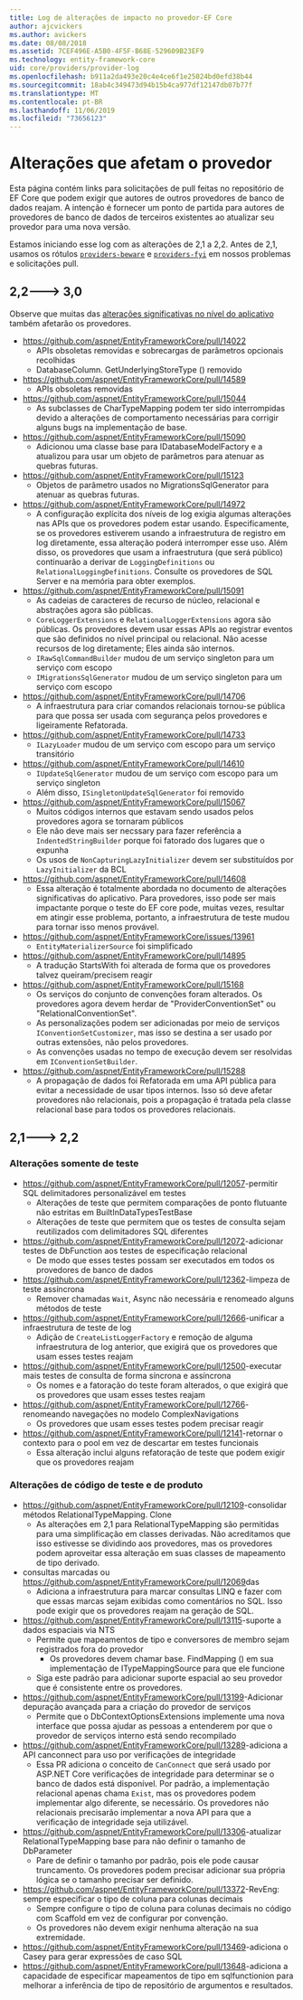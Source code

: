 ```yaml
---
title: Log de alterações de impacto no provedor-EF Core
author: ajcvickers
ms.author: avickers
ms.date: 08/08/2018
ms.assetid: 7CEF496E-A5B0-4F5F-B68E-529609B23EF9
ms.technology: entity-framework-core
uid: core/providers/provider-log
ms.openlocfilehash: b911a2da493e20c4e4ce6f1e25024bd0efd38b44
ms.sourcegitcommit: 18ab4c349473d94b15b4ca977df12147db07b77f
ms.translationtype: MT
ms.contentlocale: pt-BR
ms.lasthandoff: 11/06/2019
ms.locfileid: "73656123"
---
```

# <a name="provider-impacting-changes"></a>Alterações que afetam o provedor

Esta página contém links para solicitações de pull feitas no repositório de EF Core que podem exigir que autores de outros provedores de banco de dados reajam. A intenção é fornecer um ponto de partida para autores de provedores de banco de dados de terceiros existentes ao atualizar seu provedor para uma nova versão.

Estamos iniciando esse log com as alterações de 2,1 a 2,2. Antes de 2,1, usamos os rótulos [`providers-beware`](https://github.com/aspnet/EntityFrameworkCore/labels/providers-beware) e [`providers-fyi`](https://github.com/aspnet/EntityFrameworkCore/labels/providers-fyi) em nossos problemas e solicitações pull.

## <a name="22-----30"></a>2,2---> 3,0

Observe que muitas das [alterações significativas no nível do aplicativo](../what-is-new/ef-core-3.0/breaking-changes.md) também afetarão os provedores.

* <https://github.com/aspnet/EntityFrameworkCore/pull/14022>
  * APIs obsoletas removidas e sobrecargas de parâmetros opcionais recolhidas
  * DatabaseColumn. GetUnderlyingStoreType () removido
* <https://github.com/aspnet/EntityFrameworkCore/pull/14589>
  * APIs obsoletas removidas
* <https://github.com/aspnet/EntityFrameworkCore/pull/15044>
  * As subclasses de CharTypeMapping podem ter sido interrompidas devido a alterações de comportamento necessárias para corrigir alguns bugs na implementação de base.
* <https://github.com/aspnet/EntityFrameworkCore/pull/15090>
  * Adicionou uma classe base para IDatabaseModelFactory e a atualizou para usar um objeto de parâmetros para atenuar as quebras futuras.
* <https://github.com/aspnet/EntityFrameworkCore/pull/15123>
  * Objetos de parâmetro usados no MigrationsSqlGenerator para atenuar as quebras futuras.
* <https://github.com/aspnet/EntityFrameworkCore/pull/14972>
  * A configuração explícita dos níveis de log exigia algumas alterações nas APIs que os provedores podem estar usando. Especificamente, se os provedores estiverem usando a infraestrutura de registro em log diretamente, essa alteração poderá interromper esse uso. Além disso, os provedores que usam a infraestrutura (que será público) continuarão a derivar de `LoggingDefinitions` ou `RelationalLoggingDefinitions`. Consulte os provedores de SQL Server e na memória para obter exemplos.
* <https://github.com/aspnet/EntityFrameworkCore/pull/15091>
  * As cadeias de caracteres de recurso de núcleo, relacional e abstrações agora são públicas.
  * `CoreLoggerExtensions` e `RelationalLoggerExtensions` agora são públicas. Os provedores devem usar essas APIs ao registrar eventos que são definidos no nível principal ou relacional. Não acesse recursos de log diretamente; Eles ainda são internos.
  * `IRawSqlCommandBuilder` mudou de um serviço singleton para um serviço com escopo
  * `IMigrationsSqlGenerator` mudou de um serviço singleton para um serviço com escopo
* <https://github.com/aspnet/EntityFrameworkCore/pull/14706>
  * A infraestrutura para criar comandos relacionais tornou-se pública para que possa ser usada com segurança pelos provedores e ligeiramente Refatorada.
* <https://github.com/aspnet/EntityFrameworkCore/pull/14733>
  * `ILazyLoader` mudou de um serviço com escopo para um serviço transitório
* <https://github.com/aspnet/EntityFrameworkCore/pull/14610>
  * `IUpdateSqlGenerator` mudou de um serviço com escopo para um serviço singleton
  * Além disso, `ISingletonUpdateSqlGenerator` foi removido
* <https://github.com/aspnet/EntityFrameworkCore/pull/15067>
  * Muitos códigos internos que estavam sendo usados pelos provedores agora se tornaram públicos
  * Ele não deve mais ser necssary para fazer referência a `IndentedStringBuilder` porque foi fatorado dos lugares que o expunha
  * Os usos de `NonCapturingLazyInitializer` devem ser substituídos por `LazyInitializer` da BCL
* <https://github.com/aspnet/EntityFrameworkCore/pull/14608>
  * Essa alteração é totalmente abordada no documento de alterações significativas do aplicativo. Para provedores, isso pode ser mais impactante porque o teste do EF core pode, muitas vezes, resultar em atingir esse problema, portanto, a infraestrutura de teste mudou para tornar isso menos provável.
* <https://github.com/aspnet/EntityFrameworkCore/issues/13961>
  * `EntityMaterializerSource` foi simplificado
* <https://github.com/aspnet/EntityFrameworkCore/pull/14895>
  * A tradução StartsWith foi alterada de forma que os provedores talvez queiram/precisem reagir
* <https://github.com/aspnet/EntityFrameworkCore/pull/15168>
  * Os serviços do conjunto de convenções foram alterados. Os provedores agora devem herdar de "ProviderConventionSet" ou "RelationalConventionSet".
  * As personalizações podem ser adicionadas por meio de serviços `IConventionSetCustomizer`, mas isso se destina a ser usado por outras extensões, não pelos provedores.
  * As convenções usadas no tempo de execução devem ser resolvidas em `IConventionSetBuilder`.
* <https://github.com/aspnet/EntityFrameworkCore/pull/15288>
  * A propagação de dados foi Refatorada em uma API pública para evitar a necessidade de usar tipos internos. Isso só deve afetar provedores não relacionais, pois a propagação é tratada pela classe relacional base para todos os provedores relacionais.

## <a name="21-----22"></a>2,1---> 2,2

### <a name="test-only-changes"></a>Alterações somente de teste

* <https://github.com/aspnet/EntityFrameworkCore/pull/12057>-permitir SQL delimitadores personalizável em testes
  * Alterações de teste que permitem comparações de ponto flutuante não estritas em BuiltInDataTypesTestBase
  * Alterações de teste que permitem que os testes de consulta sejam reutilizados com delimitadores SQL diferentes
* <https://github.com/aspnet/EntityFrameworkCore/pull/12072>-adicionar testes de DbFunction aos testes de especificação relacional
  * De modo que esses testes possam ser executados em todos os provedores de banco de dados
* <https://github.com/aspnet/EntityFrameworkCore/pull/12362>-limpeza de teste assíncrona
  * Remover chamadas `Wait`, Async não necessária e renomeado alguns métodos de teste
* <https://github.com/aspnet/EntityFrameworkCore/pull/12666>-unificar a infraestrutura de teste de log
  * Adição de `CreateListLoggerFactory` e remoção de alguma infraestrutura de log anterior, que exigirá que os provedores que usam esses testes reajam
* <https://github.com/aspnet/EntityFrameworkCore/pull/12500>-executar mais testes de consulta de forma síncrona e assíncrona
  * Os nomes e a fatoração do teste foram alterados, o que exigirá que os provedores que usam esses testes reajam
* <https://github.com/aspnet/EntityFrameworkCore/pull/12766>-renomeando navegações no modelo ComplexNavigations
  * Os provedores que usam esses testes podem precisar reagir
* <https://github.com/aspnet/EntityFrameworkCore/pull/12141>-retornar o contexto para o pool em vez de descartar em testes funcionais
  * Essa alteração inclui alguns refatoração de teste que podem exigir que os provedores reajam

### <a name="test-and-product-code-changes"></a>Alterações de código de teste e de produto

* <https://github.com/aspnet/EntityFrameworkCore/pull/12109>-consolidar métodos RelationalTypeMapping. Clone
  * As alterações em 2,1 para RelationalTypeMapping são permitidas para uma simplificação em classes derivadas. Não acreditamos que isso estivesse se dividindo aos provedores, mas os provedores podem aproveitar essa alteração em suas classes de mapeamento de tipo derivado.
* consultas marcadas ou <https://github.com/aspnet/EntityFrameworkCore/pull/12069>das
  * Adiciona a infraestrutura para marcar consultas LINQ e fazer com que essas marcas sejam exibidas como comentários no SQL. Isso pode exigir que os provedores reajam na geração de SQL.
* <https://github.com/aspnet/EntityFrameworkCore/pull/13115>-suporte a dados espaciais via NTS
  * Permite que mapeamentos de tipo e conversores de membro sejam registrados fora do provedor
    * Os provedores devem chamar base. FindMapping () em sua implementação de ITypeMappingSource para que ele funcione
  * Siga este padrão para adicionar suporte espacial ao seu provedor que é consistente entre os provedores.
* <https://github.com/aspnet/EntityFrameworkCore/pull/13199>-Adicionar depuração avançada para a criação do provedor de serviços
  * Permite que o DbContextOptionsExtensions implemente uma nova interface que possa ajudar as pessoas a entenderem por que o provedor de serviços interno está sendo recompilado
* <https://github.com/aspnet/EntityFrameworkCore/pull/13289>-adiciona a API canconnect para uso por verificações de integridade
  * Essa PR adiciona o conceito de `CanConnect` que será usado por ASP.NET Core verificações de integridade para determinar se o banco de dados está disponível. Por padrão, a implementação relacional apenas chama `Exist`, mas os provedores podem implementar algo diferente, se necessário. Os provedores não relacionais precisarão implementar a nova API para que a verificação de integridade seja utilizável.
* <https://github.com/aspnet/EntityFrameworkCore/pull/13306>-atualizar RelationalTypeMapping base para não definir o tamanho de DbParameter
  * Pare de definir o tamanho por padrão, pois ele pode causar truncamento. Os provedores podem precisar adicionar sua própria lógica se o tamanho precisar ser definido.
* <https://github.com/aspnet/EntityFrameworkCore/pull/13372>-RevEng: sempre especificar o tipo de coluna para colunas decimais
  * Sempre configure o tipo de coluna para colunas decimais no código com Scaffold em vez de configurar por convenção.
  * Os provedores não devem exigir nenhuma alteração na sua extremidade.
* <https://github.com/aspnet/EntityFrameworkCore/pull/13469>-adiciona o Casey para gerar expressões de caso SQL
* <https://github.com/aspnet/EntityFrameworkCore/pull/13648>-adiciona a capacidade de especificar mapeamentos de tipo em sqlfunctionion para melhorar a inferência de tipo de repositório de argumentos e resultados.

